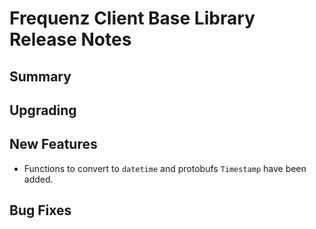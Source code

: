 # Frequenz Client Base Library Release Notes

## Summary

<!-- Here goes a general summary of what this release is about -->

## Upgrading

<!-- Here goes notes on how to upgrade from previous versions, including deprecations and what they should be replaced with -->

## New Features

* Functions to convert to `datetime` and protobufs `Timestamp` have been added.

## Bug Fixes

<!-- Here goes notable bug fixes that are worth a special mention or explanation -->

